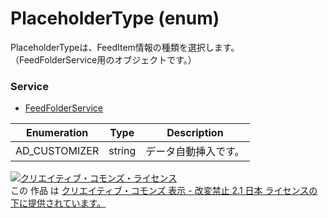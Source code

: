 # PlaceholderType (enum)
PlaceholderTypeは、FeedItem情報の種類を選択します。<br>
（FeedFolderService用のオブジェクトです。）

### Service
+ [FeedFolderService](../services/FeedFolderService.md)

| Enumeration | Type | Description | 
|---|---|---|
| AD_CUSTOMIZER| string| データ自動挿入です。 |

<a rel="license" href="http://creativecommons.org/licenses/by-nd/2.1/jp/"><img alt="クリエイティブ・コモンズ・ライセンス" style="border-width:0" src="https://i.creativecommons.org/l/by-nd/2.1/jp/88x31.png" /></a><br />この 作品 は <a rel="license" href="http://creativecommons.org/licenses/by-nd/2.1/jp/">クリエイティブ・コモンズ 表示 - 改変禁止 2.1 日本 ライセンスの下に提供されています。</a>
